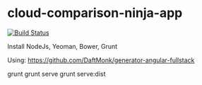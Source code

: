 cloud-comparison-ninja-app
==========================

[![Build Status](https://travis-ci.org/pauldoran/cloud-comparison-ninja-app.svg?branch=master)](https://travis-ci.org/pauldoran/cloud-comparison-ninja-app)

Install NodeJs, Yeoman, Bower, Grunt

Using: https://github.com/DaftMonk/generator-angular-fullstack

grunt
grunt serve
grunt serve:dist
